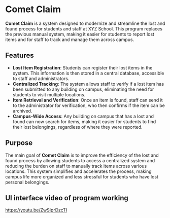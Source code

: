 # Comet Claim

**Comet Claim** is a system designed to modernize and streamline the lost and found process for students and staff at XYZ School. This program replaces the previous manual system, making it easier for students to report lost items and for staff to track and manage them across campus.

## Features

- **Lost Item Registration**: Students can register their lost items in the system. This information is then stored in a central database, accessible to staff and administrators.
- **Centralized Tracking**: The system allows staff to verify if a lost item has been submitted to any building on campus, eliminating the need for students to visit multiple locations.
- **Item Retrieval and Verification**: Once an item is found, staff can send it to the administrator for verification, who then confirms if the item can be archived.
- **Campus-Wide Access**: Any building on campus that has a lost and found can now search for items, making it easier for students to find their lost belongings, regardless of where they were reported.

## Purpose

The main goal of **Comet Claim** is to improve the efficiency of the lost and found process by allowing students to access a centralized system and reducing the burden on staff to manually track items across various locations. This system simplifies and accelerates the process, making campus life more organized and less stressful for students who have lost personal belongings.

## UI interface video of program working
https://youtu.be/ZwSiprDzcTI
